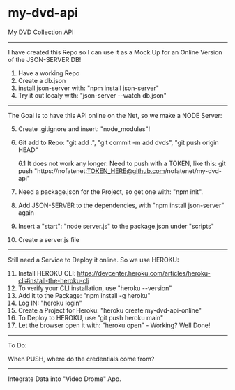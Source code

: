 # my-dvd-api
My DVD Collection API

---

I have created this Repo so I can use it as a Mock Up for an Online Version of the JSON-SERVER DB!

1. Have a working Repo
2. Create a db.json
3. install json-server with: "npm install json-server"
4. Try it out localy with: "json-server --watch db.json"

---
The Goal is to have this API online on the Net, so we make a NODE Server:

5. Create .gitignore and insert: "node_modules"!
6. Git add to Repo: "git add .", "git commit -m add dvds", "git push origin HEAD"

    6.1 It does not work any longer: Need to push with a TOKEN, like this:
        git push "https://nofatenet:TOKEN_HERE@github.com/nofatenet/my-dvd-api"

7. Need a package.json for the Project, so get one with: "npm init".
8. Add JSON-SERVER to the dependencies, with "npm install json-server" again
9. Insert a "start": "node server.js" to the package.json under "scripts"
10. Create a server.js file

---
Still need a Service to Deploy it online. So we use HEROKU:

11. Install HEROKU CLI: https://devcenter.heroku.com/articles/heroku-cli#install-the-heroku-cli
12. To verify your CLI installation, use "heroku --version"
13. Add it to the Package: "npm install -g heroku"
14. Log IN: "heroku login"
15. Create a Project for Heroku: "heroku create my-dvd-api-online"
16. To Deploy to HEROKU, use "git push heroku main"
17. Let the browser open it with: "heroku open" - Working? Well Done!

---

To Do:

When PUSH, where do the credentials come from?

---

Integrate Data into "Video Drome" App.

